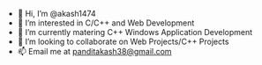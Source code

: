 - 👋 Hi, I’m @akash1474
- 👀 I’m interested in C/C++ and Web Development
- 🌱 I’m currently matering C++ Windows Application Development
- 💞️ I’m looking to collaborate on Web Projects/C++ Projects
- 📫 Email me at panditakash38@gmail.com

<!---
akash1474/akash1474 is a ✨ special ✨ repository because its `README.md` (this file) appears on your GitHub profile.
You can click the Preview link to take a look at your changes.
--->
